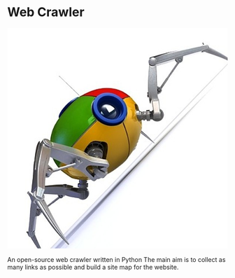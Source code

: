 # Web Crawler

![cralwer logo](https://raw.githubusercontent.com/Web-o-logy/WebCrawler/master/webc.jpg)

An open-source web crawler written in Python The main aim is to collect as many links as possible and build a site map for the website.
